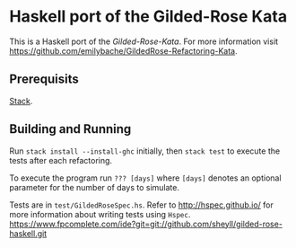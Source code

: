 # Haskell port of the Gilded-Rose Kata

This is a Haskell port of the *Gilded-Rose-Kata*. For more information visit
https://github.com/emilybache/GildedRose-Refactoring-Kata.

## Prerequisits

[Stack](https://docs.haskellstack.org/en/stable/README/).

## Building and Running

Run `stack install --install-ghc` initially, then `stack test` to execute the tests after
each refactoring.

To execute the program run `??? [days]` where `[days]` denotes an optional
parameter for the number of days to simulate.

Tests are in `test/GildedRoseSpec.hs`. Refer to http://hspec.github.io/ for
more information about writing tests using `Hspec`.
https://www.fpcomplete.com/ide?git=git://github.com/sheyll/gilded-rose-haskell.git
